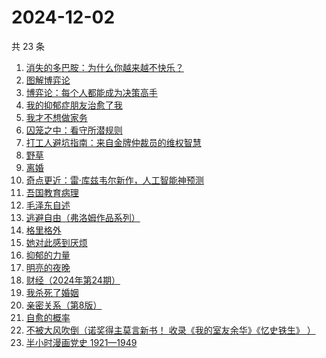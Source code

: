 # 2024-12-02

共 23 条

<!-- BEGIN WEREAD -->
<!-- 最后更新时间 2024-12-02 08:02:56 +0800 -->
1. [消失的多巴胺：为什么你越来越不快乐？](https://weread.qq.com/web/bookDetail/de1326c0813ab9641g0144d7)
1. [图解博弈论](https://weread.qq.com/web/bookDetail/09132dc0718f9709091a741)
1. [博弈论：每个人都能成为决策高手](https://weread.qq.com/web/bookDetail/5d332c2072575dbf5d33fe2)
1. [我的抑郁症朋友治愈了我](https://weread.qq.com/web/bookDetail/83032c30813ab95ffg015dfd)
1. [我才不想做家务](https://weread.qq.com/web/bookDetail/800329f0813ab9643g0180bf)
1. [囚笼之中：看守所潜规则](https://weread.qq.com/web/bookDetail/50f32b10813ab95eag0154c9)
1. [打工人避坑指南：来自金牌仲裁员的维权智慧](https://weread.qq.com/web/bookDetail/d0b32590813ab9600g014ac7)
1. [野草](https://weread.qq.com/web/bookDetail/97f32d50726a21f197f3642)
1. [离婚](https://weread.qq.com/web/bookDetail/0d1326c0717d11b70d1ff40)
1. [奇点更近：雷·库兹韦尔新作，人工智能神预测](https://weread.qq.com/web/bookDetail/30932ba0813ab9615g012cce)
1. [吾国教育病理](https://weread.qq.com/web/bookDetail/212328f0813ab9640g0140aa)
1. [毛泽东自述](https://weread.qq.com/web/bookDetail/4de325a0813ab7379g0121da)
1. [逃避自由（弗洛姆作品系列）](https://weread.qq.com/web/bookDetail/679328a0813ab8004g01640f)
1. [格里格外](https://weread.qq.com/web/bookDetail/e1f325e0813ab8ebag017cb1)
1. [她对此感到厌烦](https://weread.qq.com/web/bookDetail/8f632e60813ab7dcbg015740)
1. [抑郁的力量](https://weread.qq.com/web/bookDetail/62b32d40813ab9624g015171)
1. [明亮的夜晚](https://weread.qq.com/web/bookDetail/2db32930813ab80f9g0165a3)
1. [财经（2024年第24期）](https://weread.qq.com/web/bookDetail/5cf32b20813ab965dg010ad8)
1. [我杀死了婚姻](https://weread.qq.com/web/bookDetail/5c932450813ab95d9g0104b3)
1. [亲密关系（第8版）](https://weread.qq.com/web/bookDetail/16832420813ab90f3g019f92)
1. [自愈的概率](https://weread.qq.com/web/bookDetail/ef932630813ab8297g0123f2)
1. [不被大风吹倒（诺奖得主莫言新书！ 收录《我的室友余华》《忆史铁生》 ）](https://weread.qq.com/web/bookDetail/2c032e80813ab95aag019524)
1. [半小时漫画党史 1921—1949](https://weread.qq.com/web/bookDetail/6b432c2072706eb76b4e507)
<!-- END WEREAD -->